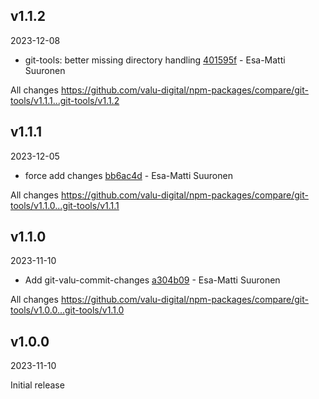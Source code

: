 ## v1.1.2

2023-12-08

-   git-tools: better missing directory handling [401595f](https://github.com/valu-digital/npm-packages/commit/401595f) - Esa-Matti Suuronen

All changes https://github.com/valu-digital/npm-packages/compare/git-tools/v1.1.1...git-tools/v1.1.2

## v1.1.1

2023-12-05

-   force add changes [bb6ac4d](https://github.com/valu-digital/npm-packages/commit/bb6ac4d) - Esa-Matti Suuronen

All changes https://github.com/valu-digital/npm-packages/compare/git-tools/v1.1.0...git-tools/v1.1.1

## v1.1.0

2023-11-10

-   Add git-valu-commit-changes [a304b09](https://github.com/valu-digital/npm-packages/commit/a304b09) - Esa-Matti Suuronen

All changes https://github.com/valu-digital/npm-packages/compare/git-tools/v1.0.0...git-tools/v1.1.0

## v1.0.0

2023-11-10

Initial release

